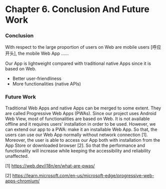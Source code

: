 # Chapter 6. Conclusion And Future Work

### Conclusion

With respect to the large proportion of users on Web are mobile users [呼应开头], the mobile Web App ...... 

Our App is lightweight compared with traditional native Apps since it is based on Web.

- Better user-friendliness
- More functionalities (native APIs)



### Future Work

Traditional Web Apps and native Apps can be merged to some extent. They are called Progressive Web Apps (PWAs). Since our project uses Android Web View, most of functionalities are based on Web. It is not available offline and it requires users' installation in order to be used. However, we can extend our app to a PWA: make it an installable Web App. So that, the users can use our Web App normally without network connection [1]. Moreover, the user is able to access our App both with installation from the App Store or downloaded browser [2]. So that the performance and functionality will increase while keeping the accessibility and reliability unaffected.



[1] https://web.dev/i18n/en/what-are-pwas/

[2] https://learn.microsoft.com/en-us/microsoft-edge/progressive-web-apps-chromium/